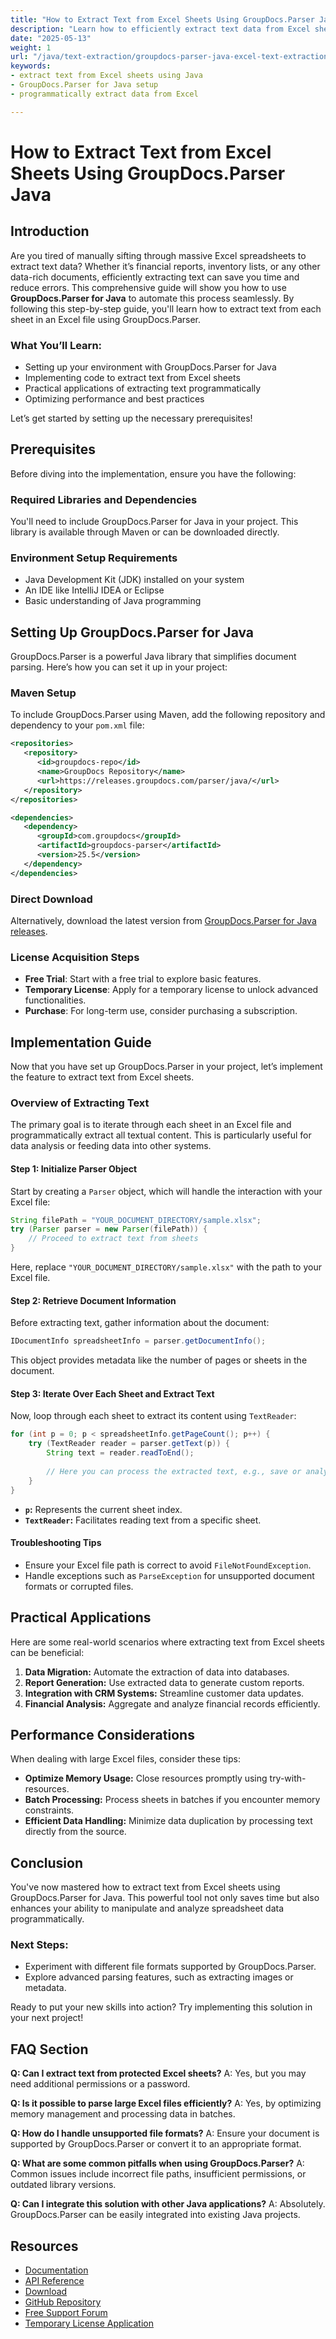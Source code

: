 ```yaml
---
title: "How to Extract Text from Excel Sheets Using GroupDocs.Parser Java - A Comprehensive Guide"
description: "Learn how to efficiently extract text data from Excel sheets using GroupDocs.Parser for Java. This step-by-step guide covers setup, implementation, and practical applications."
date: "2025-05-13"
weight: 1
url: "/java/text-extraction/groupdocs-parser-java-excel-text-extraction-guide/"
keywords:
- extract text from Excel sheets using Java
- GroupDocs.Parser for Java setup
- programmatically extract data from Excel

---
```



# How to Extract Text from Excel Sheets Using GroupDocs.Parser Java

## Introduction

Are you tired of manually sifting through massive Excel spreadsheets to extract text data? Whether it’s financial reports, inventory lists, or any other data-rich documents, efficiently extracting text can save you time and reduce errors. This comprehensive guide will show you how to use **GroupDocs.Parser for Java** to automate this process seamlessly. By following this step-by-step guide, you'll learn how to extract text from each sheet in an Excel file using GroupDocs.Parser.

### What You’ll Learn:
- Setting up your environment with GroupDocs.Parser for Java
- Implementing code to extract text from Excel sheets
- Practical applications of extracting text programmatically
- Optimizing performance and best practices

Let’s get started by setting up the necessary prerequisites!

## Prerequisites

Before diving into the implementation, ensure you have the following:

### Required Libraries and Dependencies

You'll need to include GroupDocs.Parser for Java in your project. This library is available through Maven or can be downloaded directly.

### Environment Setup Requirements

- Java Development Kit (JDK) installed on your system
- An IDE like IntelliJ IDEA or Eclipse
- Basic understanding of Java programming

## Setting Up GroupDocs.Parser for Java

GroupDocs.Parser is a powerful Java library that simplifies document parsing. Here’s how you can set it up in your project:

### Maven Setup

To include GroupDocs.Parser using Maven, add the following repository and dependency to your `pom.xml` file:

```xml
<repositories>
   <repository>
      <id>groupdocs-repo</id>
      <name>GroupDocs Repository</name>
      <url>https://releases.groupdocs.com/parser/java/</url>
   </repository>
</repositories>

<dependencies>
   <dependency>
      <groupId>com.groupdocs</groupId>
      <artifactId>groupdocs-parser</artifactId>
      <version>25.5</version>
   </dependency>
</dependencies>
```

### Direct Download

Alternatively, download the latest version from [GroupDocs.Parser for Java releases](https://releases.groupdocs.com/parser/java/).

### License Acquisition Steps

- **Free Trial**: Start with a free trial to explore basic features.
- **Temporary License**: Apply for a temporary license to unlock advanced functionalities.
- **Purchase**: For long-term use, consider purchasing a subscription.

## Implementation Guide

Now that you have set up GroupDocs.Parser in your project, let’s implement the feature to extract text from Excel sheets.

### Overview of Extracting Text

The primary goal is to iterate through each sheet in an Excel file and programmatically extract all textual content. This is particularly useful for data analysis or feeding data into other systems.

#### Step 1: Initialize Parser Object

Start by creating a `Parser` object, which will handle the interaction with your Excel file:

```java
String filePath = "YOUR_DOCUMENT_DIRECTORY/sample.xlsx";
try (Parser parser = new Parser(filePath)) {
    // Proceed to extract text from sheets
}
```

Here, replace `"YOUR_DOCUMENT_DIRECTORY/sample.xlsx"` with the path to your Excel file.

#### Step 2: Retrieve Document Information

Before extracting text, gather information about the document:

```java
IDocumentInfo spreadsheetInfo = parser.getDocumentInfo();
```

This object provides metadata like the number of pages or sheets in the document.

#### Step 3: Iterate Over Each Sheet and Extract Text

Now, loop through each sheet to extract its content using `TextReader`:

```java
for (int p = 0; p < spreadsheetInfo.getPageCount(); p++) {
    try (TextReader reader = parser.getText(p)) {
        String text = reader.readToEnd();
        
        // Here you can process the extracted text, e.g., save or analyze it.
    }
}
```

- **`p`:** Represents the current sheet index.
- **`TextReader`:** Facilitates reading text from a specific sheet.

#### Troubleshooting Tips

- Ensure your Excel file path is correct to avoid `FileNotFoundException`.
- Handle exceptions such as `ParseException` for unsupported document formats or corrupted files.

## Practical Applications

Here are some real-world scenarios where extracting text from Excel sheets can be beneficial:

1. **Data Migration:** Automate the extraction of data into databases.
2. **Report Generation:** Use extracted data to generate custom reports.
3. **Integration with CRM Systems:** Streamline customer data updates.
4. **Financial Analysis:** Aggregate and analyze financial records efficiently.

## Performance Considerations

When dealing with large Excel files, consider these tips:

- **Optimize Memory Usage:** Close resources promptly using try-with-resources.
- **Batch Processing:** Process sheets in batches if you encounter memory constraints.
- **Efficient Data Handling:** Minimize data duplication by processing text directly from the source.

## Conclusion

You've now mastered how to extract text from Excel sheets using GroupDocs.Parser for Java. This powerful tool not only saves time but also enhances your ability to manipulate and analyze spreadsheet data programmatically. 

### Next Steps:
- Experiment with different file formats supported by GroupDocs.Parser.
- Explore advanced parsing features, such as extracting images or metadata.

Ready to put your new skills into action? Try implementing this solution in your next project!

## FAQ Section

**Q: Can I extract text from protected Excel sheets?**
A: Yes, but you may need additional permissions or a password.

**Q: Is it possible to parse large Excel files efficiently?**
A: Yes, by optimizing memory management and processing data in batches.

**Q: How do I handle unsupported file formats?**
A: Ensure your document is supported by GroupDocs.Parser or convert it to an appropriate format.

**Q: What are some common pitfalls when using GroupDocs.Parser?**
A: Common issues include incorrect file paths, insufficient permissions, or outdated library versions.

**Q: Can I integrate this solution with other Java applications?**
A: Absolutely. GroupDocs.Parser can be easily integrated into existing Java projects.

## Resources

- [Documentation](https://docs.groupdocs.com/parser/java/)
- [API Reference](https://reference.groupdocs.com/parser/java)
- [Download](https://releases.groupdocs.com/parser/java/)
- [GitHub Repository](https://github.com/groupdocs-parser/GroupDocs.Parser-for-Java)
- [Free Support Forum](https://forum.groupdocs.com/c/parser)
- [Temporary License Application](https://purchase.groupdocs.com/temporary-license/) 

